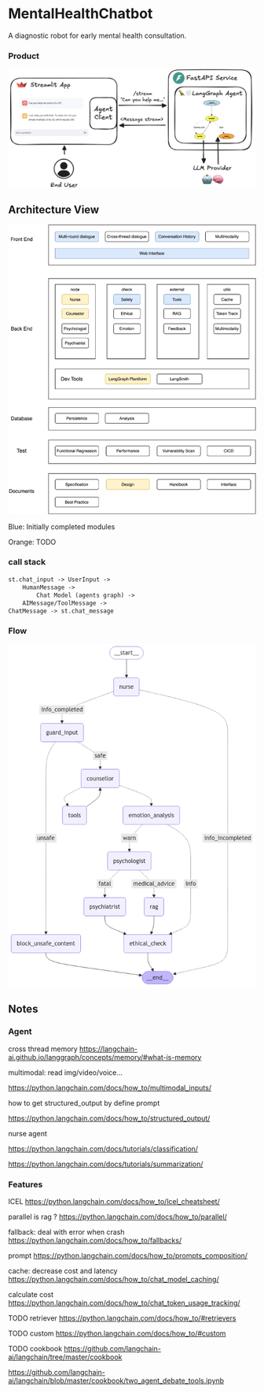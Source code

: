 # MentalHealthChatbot
A diagnostic robot for early mental health consultation.

### Product

![ProductDiagram](imgs/ProductDiagram.png)

## Architecture View

![arch](imgs/Architecture.svg)

Blue: Initially completed modules

Orange: TODO


### call stack

```
st.chat_input -> UserInput -> 
    HumanMessage -> 
        Chat Model (agents graph) -> 
    AIMessage/ToolMessage ->
ChatMessage -> st.chat_message
```

### Flow

![state_graph](imgs/counsellor_graph_20241120.png)


## Notes

### Agent
cross thread memory
https://langchain-ai.github.io/langgraph/concepts/memory/#what-is-memory

multimodal: read img/video/voice...

https://python.langchain.com/docs/how_to/multimodal_inputs/

how to get structured_output by define prompt

https://python.langchain.com/docs/how_to/structured_output/

nurse agent 

https://python.langchain.com/docs/tutorials/classification/

https://python.langchain.com/docs/tutorials/summarization/

### Features

ICEL
https://python.langchain.com/docs/how_to/lcel_cheatsheet/

parallel is rag ?
https://python.langchain.com/docs/how_to/parallel/

fallback: deal with error when crash
https://python.langchain.com/docs/how_to/fallbacks/

prompt
https://python.langchain.com/docs/how_to/prompts_composition/

cache: decrease cost and latency
https://python.langchain.com/docs/how_to/chat_model_caching/

calculate cost
https://python.langchain.com/docs/how_to/chat_token_usage_tracking/

TODO retriever 
https://python.langchain.com/docs/how_to/#retrievers

TODO custom
https://python.langchain.com/docs/how_to/#custom

TODO cookbook
https://github.com/langchain-ai/langchain/tree/master/cookbook

https://github.com/langchain-ai/langchain/blob/master/cookbook/two_agent_debate_tools.ipynb
